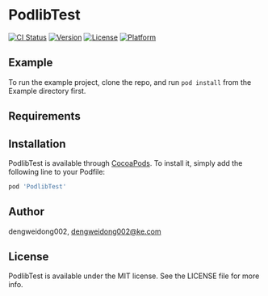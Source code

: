 # PodlibTest

[![CI Status](https://img.shields.io/travis/dengweidong002/PodlibTest.svg?style=flat)](https://travis-ci.org/dengweidong002/PodlibTest)
[![Version](https://img.shields.io/cocoapods/v/PodlibTest.svg?style=flat)](https://cocoapods.org/pods/PodlibTest)
[![License](https://img.shields.io/cocoapods/l/PodlibTest.svg?style=flat)](https://cocoapods.org/pods/PodlibTest)
[![Platform](https://img.shields.io/cocoapods/p/PodlibTest.svg?style=flat)](https://cocoapods.org/pods/PodlibTest)

## Example

To run the example project, clone the repo, and run `pod install` from the Example directory first.

## Requirements

## Installation

PodlibTest is available through [CocoaPods](https://cocoapods.org). To install
it, simply add the following line to your Podfile:

```ruby
pod 'PodlibTest'
```

## Author

dengweidong002, dengweidong002@ke.com

## License

PodlibTest is available under the MIT license. See the LICENSE file for more info.
